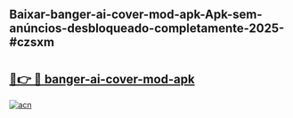## Baixar-banger-ai-cover-mod-apk-Apk-sem-anúncios-desbloqueado-completamente-2025-#czsxm

# <h2><a href="https://ainizakaria.my?title=banger-ai-cover-mod-apk&ref=20M">🔗👉 🔴 banger-ai-cover-mod-apk</a></h2>

[![acn](https://github.com/user-attachments/assets/0f9c940e-d8b0-45ae-aac7-cd30a18b3e1c)](https://ainizakaria.my?title=banger-ai-cover-mod-apk&ref=20M)

